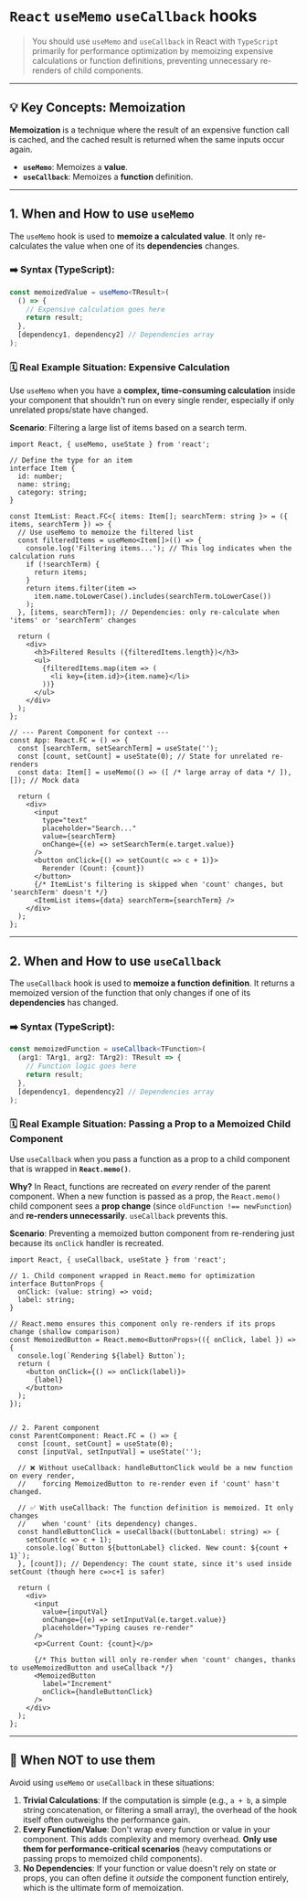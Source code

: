 # `React` `useMemo` `useCallback` hooks

> You should use `useMemo` and `useCallback` in React with `TypeScript` primarily for performance optimization by memoizing expensive calculations or function definitions, preventing unnecessary re-renders of child components.

-----

## 💡 Key Concepts: Memoization

**Memoization** is a technique where the result of an expensive function call is cached, and the cached result is returned when the same inputs occur again.

  * **`useMemo`**: Memoizes a **value**.
  * **`useCallback`**: Memoizes a **function** definition.

-----

## 1\. When and How to use `useMemo`

The `useMemo` hook is used to **memoize a calculated value**. It only re-calculates the value when one of its **dependencies** changes.

### ➡️ Syntax (TypeScript):

```typescript
const memoizedValue = useMemo<TResult>(
  () => {
    // Expensive calculation goes here
    return result;
  },
  [dependency1, dependency2] // Dependencies array
);
```

### 🗓️ Real Example Situation: Expensive Calculation

Use `useMemo` when you have a **complex, time-consuming calculation** inside your component that shouldn't run on every single render, especially if only unrelated props/state have changed.

**Scenario**: Filtering a large list of items based on a search term.

```tsx
import React, { useMemo, useState } from 'react';

// Define the type for an item
interface Item {
  id: number;
  name: string;
  category: string;
}

const ItemList: React.FC<{ items: Item[]; searchTerm: string }> = ({ items, searchTerm }) => {
  // Use useMemo to memoize the filtered list
  const filteredItems = useMemo<Item[]>(() => {
    console.log('Filtering items...'); // This log indicates when the calculation runs
    if (!searchTerm) {
      return items;
    }
    return items.filter(item =>
      item.name.toLowerCase().includes(searchTerm.toLowerCase())
    );
  }, [items, searchTerm]); // Dependencies: only re-calculate when 'items' or 'searchTerm' changes

  return (
    <div>
      <h3>Filtered Results ({filteredItems.length})</h3>
      <ul>
        {filteredItems.map(item => (
          <li key={item.id}>{item.name}</li>
        ))}
      </ul>
    </div>
  );
};

// --- Parent Component for context ---
const App: React.FC = () => {
  const [searchTerm, setSearchTerm] = useState('');
  const [count, setCount] = useState(0); // State for unrelated re-renders
  const data: Item[] = useMemo(() => ([ /* large array of data */ ]), []); // Mock data

  return (
    <div>
      <input
        type="text"
        placeholder="Search..."
        value={searchTerm}
        onChange={(e) => setSearchTerm(e.target.value)}
      />
      <button onClick={() => setCount(c => c + 1)}>
        Rerender (Count: {count})
      </button>
      {/* ItemList's filtering is skipped when 'count' changes, but 'searchTerm' doesn't */}
      <ItemList items={data} searchTerm={searchTerm} />
    </div>
  );
};
```

-----

## 2\. When and How to use `useCallback`

The `useCallback` hook is used to **memoize a function definition**. It returns a memoized version of the function that only changes if one of its **dependencies** has changed.

### ➡️ Syntax (TypeScript):

```typescript
const memoizedFunction = useCallback<TFunction>(
  (arg1: TArg1, arg2: TArg2): TResult => {
    // Function logic goes here
    return result;
  },
  [dependency1, dependency2] // Dependencies array
);
```

### 🗓️ Real Example Situation: Passing a Prop to a Memoized Child Component

Use `useCallback` when you pass a function as a prop to a child component that is wrapped in **`React.memo()`**.

**Why?** In React, functions are recreated on *every* render of the parent component. When a new function is passed as a prop, the `React.memo()` child component sees a **prop change** (since `oldFunction !== newFunction`) and **re-renders unnecessarily**. `useCallback` prevents this.

**Scenario**: Preventing a memoized button component from re-rendering just because its `onClick` handler is recreated.

```tsx
import React, { useCallback, useState } from 'react';

// 1. Child component wrapped in React.memo for optimization
interface ButtonProps {
  onClick: (value: string) => void;
  label: string;
}

// React.memo ensures this component only re-renders if its props change (shallow comparison)
const MemoizedButton = React.memo<ButtonProps>(({ onClick, label }) => {
  console.log(`Rendering ${label} Button`);
  return (
    <button onClick={() => onClick(label)}>
      {label}
    </button>
  );
});


// 2. Parent component
const ParentComponent: React.FC = () => {
  const [count, setCount] = useState(0);
  const [inputVal, setInputVal] = useState('');

  // ❌ Without useCallback: handleButtonClick would be a new function on every render,
  //    forcing MemoizedButton to re-render even if 'count' hasn't changed.

  // ✅ With useCallback: The function definition is memoized. It only changes
  //    when 'count' (its dependency) changes.
  const handleButtonClick = useCallback((buttonLabel: string) => {
    setCount(c => c + 1);
    console.log(`Button ${buttonLabel} clicked. New count: ${count + 1}`);
  }, [count]); // Dependency: The count state, since it's used inside setCount (though here c=>c+1 is safer)

  return (
    <div>
      <input
        value={inputVal}
        onChange={(e) => setInputVal(e.target.value)}
        placeholder="Typing causes re-render"
      />
      <p>Current Count: {count}</p>

      {/* This button will only re-render when 'count' changes, thanks to useMemoizedButton and useCallback */}
      <MemoizedButton
        label="Increment"
        onClick={handleButtonClick}
      />
    </div>
  );
};
```

-----

## 🛑 When NOT to use them

Avoid using `useMemo` or `useCallback` in these situations:

1.  **Trivial Calculations**: If the computation is simple (e.g., `a + b`, a simple string concatenation, or filtering a small array), the overhead of the hook itself often outweighs the performance gain.
2.  **Every Function/Value**: Don't wrap every function or value in your component. This adds complexity and memory overhead. **Only use them for performance-critical scenarios** (heavy computations or passing props to memoized child components).
3.  **No Dependencies**: If your function or value doesn't rely on state or props, you can often define it *outside* the component function entirely, which is the ultimate form of memoization.
